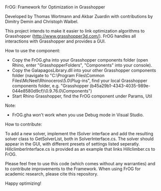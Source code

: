 FrOG: Framework for Optimization in Grasshopper

Developed by Thomas Wortmann and Akbar Zuardin with contributions by Dimitry Demin and Christoph Waibel.

This project intends to make it easier to link optimization algorithms to Grasshopper (http://www.grasshopper3d.com/).
FrOG handles all interactions with Grasshopper and provides a GUI. 

How to use the component: 

* Copy the FrOG.gha into your Grasshopper components folder (open Rhino, enter "GrasshopperFolders", "Components" into your console).
* Copy the GalapagosLibrary.dll into your other Grasshopper components folder (navigate to "C:\Program Files\Common Files\McNeel\Rhinoceros\5.0\Plug-ins", find your local Grasshopper components folder, e.g. "Grasshopper (b45a29b1-4343-4035-989e-044e8580d9cf)\0.9.76.0\Components")
* Start Rhino Grasshopper, find the FrOG component under Params, Util

Note: 

* FrOG.gha won't work when you use Debug mode in Visual Studio.

How to contribute:

To add a new solver, implement the ISolver interface and add the resulting solver class to GetSolverList, both in SolverInterface.cs.
The solver should appear in the GUI, with different presets of settings listed seperatly.
HillclimberInterface.cs is provided as an example that links Hillclimber.cs to FrOG.

Please feel free to use this code (which comes without any warranties) and to contribute improvements to the Framework.
When using FrOG for academic research, please cite this repository.

Happy optimizing!
